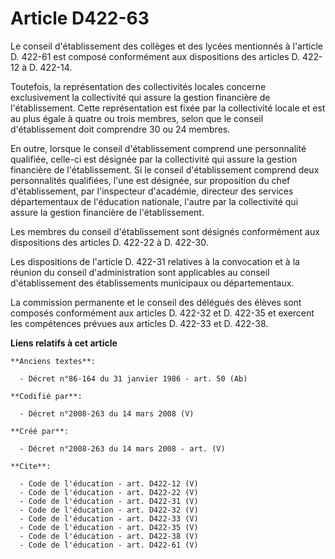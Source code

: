 # Article D422-63

Le conseil d'établissement des collèges et des lycées mentionnés à l'article D. 422-61 est composé conformément aux
dispositions des articles D. 422-12 à D. 422-14. 

Toutefois, la représentation des collectivités locales concerne exclusivement la collectivité qui assure la gestion
financière de l'établissement. Cette représentation est fixée par la collectivité locale et est au plus égale à quatre ou
trois membres, selon que le conseil d'établissement doit comprendre 30 ou 24 membres. 

En outre, lorsque le conseil d'établissement comprend une personnalité qualifiée, celle-ci est désignée par la collectivité
qui assure la gestion financière de l'établissement. Si le conseil d'établissement comprend deux personnalités qualifiées,
l'une est désignée, sur proposition du chef d'établissement, par l'inspecteur d'académie, directeur des services
départementaux de l'éducation nationale, l'autre par la collectivité qui assure la gestion financière de l'établissement. 

Les membres du conseil d'établissement sont désignés conformément aux dispositions des articles D. 422-22 à D. 422-30. 

Les dispositions de l'article D. 422-31 relatives à la convocation et à la réunion du conseil d'administration sont
applicables au conseil d'établissement des établissements municipaux ou départementaux. 

La commission permanente et le conseil des délégués des élèves sont composés conformément aux articles D. 422-32 et D. 422-35
et exercent les compétences prévues aux articles D. 422-33 et D. 422-38.

**Liens relatifs à cet article**

	**Anciens textes**:

	  - Décret n°86-164 du 31 janvier 1986 - art. 50 (Ab)

	**Codifié par**:

	  - Décret n°2008-263 du 14 mars 2008 (V)

	**Créé par**:

	  - Décret n°2008-263 du 14 mars 2008 - art. (V)

	**Cite**:

	  - Code de l'éducation - art. D422-12 (V)
	  - Code de l'éducation - art. D422-22 (V)
	  - Code de l'éducation - art. D422-31 (V)
	  - Code de l'éducation - art. D422-32 (V)
	  - Code de l'éducation - art. D422-33 (V)
	  - Code de l'éducation - art. D422-35 (V)
	  - Code de l'éducation - art. D422-38 (V)
	  - Code de l'éducation - art. D422-61 (V)
